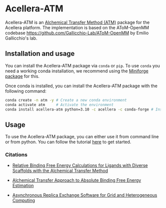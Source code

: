 # Acellera-ATM

Acellera-ATM is an [Alchemical Transfer Method (ATM)](https://pubs.acs.org/doi/10.1021/acs.jcim.1c01129)
package for the Acellera platform.
The implementation is based on the AToM-OpenMM codebase https://github.com/Gallicchio-Lab/AToM-OpenMM
by Emilio Gallicchio's lab.

## Installation and usage

You can install the Acellera-ATM package via `conda` or `pip`. To use `conda` you need a working conda installation, we recommend using the
[Miniforge package](https://github.com/conda-forge/miniforge) for this.

Once conda is installed, you can install the Acellera-ATM package with the following command:

```bash
conda create -n atm -y # Create a new conda environment
conda activate atm     # Activate the environment
conda install acellera-atm python=3.10 -c acellera -c conda-forge # Install the package
```

## Usage

To use the Acellera-ATM package, you can either use it from command line or from python.
You can follow the tutorial [here](https://github.com/Acellera/quantumbind_rbfe) to get started.

### Citations

- [Relative Binding Free Energy Calculations for Ligands with Diverse Scaffolds with the Alchemical Transfer Method](https://pubs.acs.org/doi/10.1021/acs.jcim.1c01129)

- [Alchemical Transfer Approach to Absolute Binding Free Energy Estimation](https://pubs.acs.org/doi/10.1021/acs.jctc.1c00266)

- [Asynchronous Replica Exchange Software for Grid and Heterogeneous Computing](http://www.compmolbiophysbc.org/publications#asyncre_software_2015)

